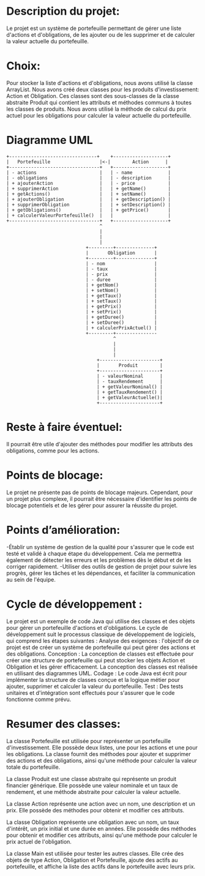 # Description du projet: 
Le projet est un système de portefeuille permettant de gérer une liste d'actions et d'obligations, de les ajouter ou de les supprimer et de calculer la valeur actuelle du portefeuille.

# Choix:
Pour stocker la liste d'actions et d'obligations, nous avons utilisé la classe ArrayList.
Nous avons créé deux classes pour les produits d'investissement: Action et Obligation. Ces classes sont des sous-classes de la classe abstraite Produit qui contient les attributs et méthodes communs à toutes les classes de produits.
Nous avons utilisé la méthode de calcul du prix actuel pour les obligations pour calculer la valeur actuelle du portefeuille.

# Diagramme UML
```
+--------------------------------+    +--------------------+
|   Portefeuille                  |<-|        Action      |
+---------------------------------+   +--------------------+
| - actions                       |   | - name             |
| - obligations                   |   | - description      |
| + ajouterAction                 |   | - price            |
| + supprimerAction               |   | + getName()        |
| + getActions()                  |   | + setName()        |
| + ajouterObligation             |   | + getDescription() |
| + supprimerObligation           |   | + setDescription() |
| + getObligations()              |   | + getPrice()       |
| + calculerValeurPortefeuille()  |   |                    |
+---------------------------------+   +--------------------+
                                  ^
                                  |
                                  |
                                  |
                             +---------+--------------+
                             |       Obligation       |
                             +---------+--------------+
                             | - nom                  |
                             | - taux                 |
                             | - prix                 |
                             | - duree                |
                             | + getNom()             |
                             | + setNom()             |
                             | + getTaux()            |
                             | + setTaux()            |
                             | + getPrix()            |
                             | + setPrix()            |
                             | + getDuree()           |
                             | + setDuree()           |
                             | + calculerPrixActuel() |
                             +---------+---------------
                                       ^
                                       |
                                       |
                                       |
                                 +----------------------+
                                 |       Produit        |
                                 +----------------------+
                                 | - valeurNominal      |
                                 | - tauxRendement      |
                                 | + getValeurNominal() |
                                 | + getTauxRendement() |
                                 | + getValeurActuelle()|
                                 +----------------------+
```

# Reste à faire éventuel:
Il pourrait être utile d'ajouter des méthodes pour modifier les attributs des obligations, comme pour les actions.

# Points de blocage:
Le projet ne présente pas de points de blocage majeurs. Cependant, pour un projet plus complexe, il pourrait être nécessaire d'identifier les points de blocage potentiels et de les gérer pour assurer la réussite du projet.

# Points d’amélioration:
-Établir un système de gestion de la qualité pour s'assurer que le code est testé et validé à chaque étape du développement. Cela me permettra également de détecter les erreurs et les problèmes dès le début et de les corriger rapidement.
-Utiliser des outils de gestion de projet pour suivre les progrès, gérer les tâches et les dépendances, et faciliter la communication au sein de l'équipe.

# Cycle de développement :
Le projet est un exemple de code Java qui utilise des classes et des objets pour gérer un portefeuille d'actions et d'obligations. Le cycle de développement suit le processus classique de développement de logiciels, qui comprend les étapes suivantes :
Analyse des exigences : l'objectif de ce projet est de créer un système de portefeuille qui peut gérer des actions et des obligations.
Conception : La conception de classes est effectuée pour créer une structure de portefeuille qui peut stocker les objets Action et Obligation et les gérer efficacement. La conception des classes est réalisée en utilisant des diagrammes UML.
Codage : Le code Java est écrit pour implémenter la structure de classes conçue et la logique métier pour ajouter, supprimer et calculer la valeur du portefeuille.
Test : Des tests unitaires et d'intégration sont effectués pour s'assurer que le code fonctionne comme prévu.

# Resumer des classes:
La classe Portefeuille est utilisée pour représenter un portefeuille d'investissement. Elle possède deux listes, une pour les actions et une pour les obligations. La classe fournit des méthodes pour ajouter et supprimer des actions et des obligations, ainsi qu'une méthode pour calculer la valeur totale du portefeuille.

La classe Produit est une classe abstraite qui représente un produit financier générique. Elle possède une valeur nominale et un taux de rendement, et une méthode abstraite pour calculer la valeur actuelle.

La classe Action représente une action avec un nom, une description et un prix. Elle possède des méthodes pour obtenir et modifier ces attributs.

La classe Obligation représente une obligation avec un nom, un taux d'intérêt, un prix initial et une durée en années. Elle possède des méthodes pour obtenir et modifier ces attributs, ainsi qu'une méthode pour calculer le prix actuel de l'obligation.

La classe Main est utilisée pour tester les autres classes. Elle crée des objets de type Action, Obligation et Portefeuille, ajoute des actifs au portefeuille, et affiche la liste des actifs dans le portefeuille avec leurs prix.
